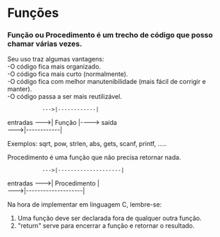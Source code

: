 # Funções

### Função ou Procedimento é um trecho de código que posso chamar várias vezes.   

Seu uso traz algumas vantagens:    
-O código fica mais organizado.    
-O código fica mais curto (normalmente).    
-O código fica com melhor manutenibilidade (mais fácil de corrigir e manter).    
-O código passa a ser mais reutilizável.    
    
               --->|------------|    
entradas --->| Função |----> saída    
               --->|------------|    
    
Exemplos: sqrt, pow, strlen, abs, gets, scanf, printf, .....    

Procedimento é uma função que não precisa retornar nada.    
    
               --->|--------------------|    
entradas --->| Procedimento |    
               --->|--------------------|    

Na hora de implementar em linguagem C, lembre-se:    
    
1) Uma função deve ser declarada fora de qualquer outra função.    
2) "return" serve para encerrar a função e retornar o resultado.    
